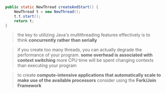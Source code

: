 ```java
public static NewThread createAndStart() {
    NewThread t = new NewThread();
    t.t.start();
    return t;
}
```

> the key to utilizing Java's multithreading features effectively is to think **concurrently rather than serially**

> if you create too many threads, you can actually degrade the performance of your program.
> **some overhead is associated with context switching**
> more CPU time will be spent changing contexts than executing your program

> to create **compute-intensive applications that automatically scale to make use of the available processors**
> consider using the **Fork/Join Framework**
